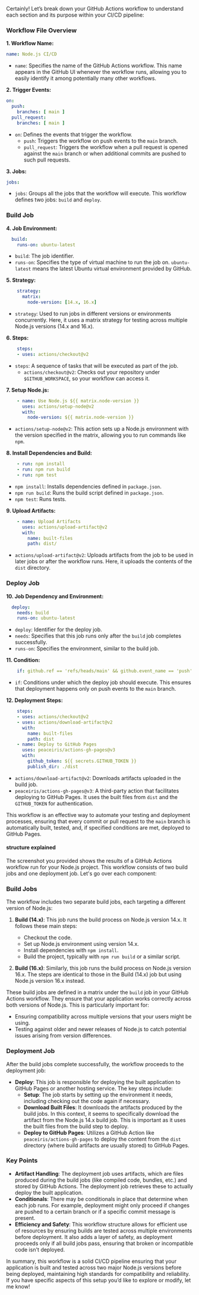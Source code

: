 Certainly! Let’s break down your GitHub Actions workflow to understand each section and its purpose within your CI/CD pipeline:

### Workflow File Overview

**1. Workflow Name:**
```yaml
name: Node.js CI/CD
```
- `name`: Specifies the name of the GitHub Actions workflow. This name appears in the GitHub UI whenever the workflow runs, allowing you to easily identify it among potentially many other workflows.

**2. Trigger Events:**
```yaml
on:
  push:
    branches: [ main ]
  pull_request:
    branches: [ main ]
```
- `on`: Defines the events that trigger the workflow.
  - `push`: Triggers the workflow on push events to the `main` branch.
  - `pull_request`: Triggers the workflow when a pull request is opened against the `main` branch or when additional commits are pushed to such pull requests.

**3. Jobs:**
```yaml
jobs:
```
- `jobs`: Groups all the jobs that the workflow will execute. This workflow defines two jobs: `build` and `deploy`.

### Build Job

**4. Job Environment:**
```yaml
  build:
    runs-on: ubuntu-latest
```
- `build`: The job identifier.
- `runs-on`: Specifies the type of virtual machine to run the job on. `ubuntu-latest` means the latest Ubuntu virtual environment provided by GitHub.

**5. Strategy:**
```yaml
    strategy:
      matrix:
        node-version: [14.x, 16.x]
```
- `strategy`: Used to run jobs in different versions or environments concurrently. Here, it uses a matrix strategy for testing across multiple Node.js versions (14.x and 16.x).

**6. Steps:**
```yaml
    steps:
    - uses: actions/checkout@v2
```
- `steps`: A sequence of tasks that will be executed as part of the job.
  - `actions/checkout@v2`: Checks out your repository under `$GITHUB_WORKSPACE`, so your workflow can access it.

**7. Setup Node.js:**
```yaml
    - name: Use Node.js ${{ matrix.node-version }}
      uses: actions/setup-node@v2
      with:
        node-version: ${{ matrix.node-version }}
```
- `actions/setup-node@v2`: This action sets up a Node.js environment with the version specified in the matrix, allowing you to run commands like `npm`.

**8. Install Dependencies and Build:**
```yaml
    - run: npm install
    - run: npm run build
    - run: npm test
```
- `npm install`: Installs dependencies defined in `package.json`.
- `npm run build`: Runs the build script defined in `package.json`.
- `npm test`: Runs tests.

**9. Upload Artifacts:**
```yaml
    - name: Upload Artifacts
      uses: actions/upload-artifact@v2
      with:
        name: built-files
        path: dist/
```
- `actions/upload-artifact@v2`: Uploads artifacts from the job to be used in later jobs or after the workflow runs. Here, it uploads the contents of the `dist` directory.

### Deploy Job

**10. Job Dependency and Environment:**
```yaml
  deploy:
    needs: build
    runs-on: ubuntu-latest
```
- `deploy`: Identifier for the deploy job.
- `needs`: Specifies that this job runs only after the `build` job completes successfully.
- `runs-on`: Specifies the environment, similar to the build job.

**11. Condition:**
```yaml
    if: github.ref == 'refs/heads/main' && github.event_name == 'push'
```
- `if`: Conditions under which the deploy job should execute. This ensures that deployment happens only on push events to the `main` branch.

**12. Deployment Steps:**
```yaml
    steps:
    - uses: actions/checkout@v2
    - uses: actions/download-artifact@v2
      with:
        name: built-files
        path: dist
    - name: Deploy to GitHub Pages
      uses: peaceiris/actions-gh-pages@v3
      with:
        github_token: ${{ secrets.GITHUB_TOKEN }}
        publish_dir: ./dist
```
- `actions/download-artifact@v2`: Downloads artifacts uploaded in the build job.
- `peaceiris/actions-gh-pages@v3`: A third-party action that facilitates deploying to GitHub Pages. It uses the built files from `dist` and the `GITHUB_TOKEN` for authentication.

This workflow is an effective way to automate your testing and deployment processes, ensuring that every commit or pull request to the `main` branch is automatically built, tested, and, if specified conditions are met, deployed to GitHub Pages.


#### structure  explained
The screenshot you provided shows the results of a GitHub Actions workflow run for your Node.js project. This workflow consists of two build jobs and one deployment job. Let's go over each component:

### Build Jobs
The workflow includes two separate build jobs, each targeting a different version of Node.js:
1. **Build (14.x)**: This job runs the build process on Node.js version 14.x. It follows these main steps:
   - Checkout the code.
   - Set up Node.js environment using version 14.x.
   - Install dependencies with `npm install`.
   - Build the project, typically with `npm run build` or a similar script.

2. **Build (16.x)**: Similarly, this job runs the build process on Node.js version 16.x. The steps are identical to those in the Build (14.x) job but using Node.js version 16.x instead.

These build jobs are defined in a matrix under the `build` job in your GitHub Actions workflow. They ensure that your application works correctly across both versions of Node.js. This is particularly important for:
- Ensuring compatibility across multiple versions that your users might be using.
- Testing against older and newer releases of Node.js to catch potential issues arising from version differences.

### Deployment Job
After the build jobs complete successfully, the workflow proceeds to the deployment job:
- **Deploy**: This job is responsible for deploying the built application to GitHub Pages or another hosting service. The key steps include:
  - **Setup**: The job starts by setting up the environment it needs, including checking out the code again if necessary.
  - **Download Built Files**: It downloads the artifacts produced by the build jobs. In this context, it seems to specifically download the artifact from the Node.js 14.x build job. This is important as it uses the built files from the build step to deploy.
  - **Deploy to GitHub Pages**: Utilizes a GitHub Action like `peaceiris/actions-gh-pages` to deploy the content from the `dist` directory (where build artifacts are usually stored) to GitHub Pages.

### Key Points
- **Artifact Handling**: The deployment job uses artifacts, which are files produced during the build jobs (like compiled code, bundles, etc.) and stored by GitHub Actions. The deployment job retrieves these to actually deploy the built application.
- **Conditionals**: There may be conditionals in place that determine when each job runs. For example, deployment might only proceed if changes are pushed to a certain branch or if a specific commit message is present.
- **Efficiency and Safety**: This workflow structure allows for efficient use of resources by ensuring builds are tested across multiple environments before deployment. It also adds a layer of safety, as deployment proceeds only if all build jobs pass, ensuring that broken or incompatible code isn't deployed.

In summary, this workflow is a solid CI/CD pipeline ensuring that your application is built and tested across two major Node.js versions before being deployed, maintaining high standards for compatibility and reliability. If you have specific aspects of this setup you’d like to explore or modify, let me know!